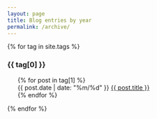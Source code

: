 ```yaml
---
layout: page
title: Blog entries by year
permalink: /archive/
---
```


{% for tag in site.tags %}
  <h3>{{ tag[0] }}</h3>
  <ul style="list-style: none;">
    {% for post in tag[1] %}
      <li>{{ post.date | date: "%m/%d" }}  <a href="{{ post.url }}">{{ post.title }}</a></li>
    {% endfor %}
  </ul>
{% endfor %}